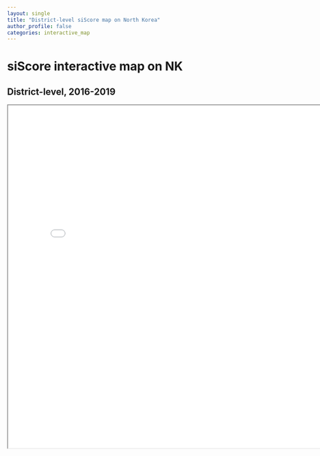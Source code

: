 ```yaml
---  
layout: single  
title: "District-level siScore map on North Korea"  
author_profile: false
categories: interactive_map
---
```

# siScore interactive map on NK  
## District-level, 2016-2019  
  
<iframe src="../assets/htmls/Normalized_NK_siScore_district.html" height="800" width="800"></iframe>